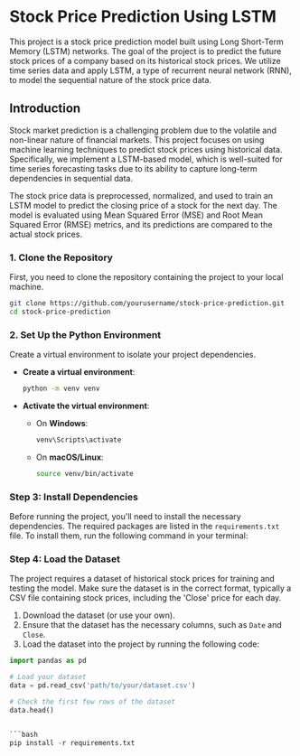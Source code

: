 # Stock Price Prediction Using LSTM

This project is a stock price prediction model built using Long Short-Term Memory (LSTM) networks. The goal of the project is to predict the future stock prices of a company based on its historical stock prices. We utilize time series data and apply LSTM, a type of recurrent neural network (RNN), to model the sequential nature of the stock price data.

## Introduction


Stock market prediction is a challenging problem due to the volatile and non-linear nature of financial markets. This project focuses on using machine learning techniques to predict stock prices using historical data. Specifically, we implement a LSTM-based model, which is well-suited for time series forecasting tasks due to its ability to capture long-term dependencies in sequential data.

The stock price data is preprocessed, normalized, and used to train an LSTM model to predict the closing price of a stock for the next day. The model is evaluated using Mean Squared Error (MSE) and Root Mean Squared Error (RMSE) metrics, and its predictions are compared to the actual stock prices.

### 1. **Clone the Repository**
   First, you need to clone the repository containing the project to your local machine.

   ```bash
   git clone https://github.com/yourusername/stock-price-prediction.git
   cd stock-price-prediction
   ```

### 2. **Set Up the Python Environment**
   Create a virtual environment to isolate your project dependencies.

   - **Create a virtual environment**:
     ```bash
     python -m venv venv
     ```

   - **Activate the virtual environment**:
     - On **Windows**:
       ```bash
       venv\Scripts\activate
       ```
     - On **macOS/Linux**:
       ```bash
       source venv/bin/activate
       ```
### Step 3: Install Dependencies

Before running the project, you'll need to install the necessary dependencies. The required packages are listed in the `requirements.txt` file. To install them, run the following command in your terminal:

### Step 4: Load the Dataset

The project requires a dataset of historical stock prices for training and testing the model. Make sure the dataset is in the correct format, typically a CSV file containing stock prices, including the 'Close' price for each day.

1. Download the dataset (or use your own).
2. Ensure that the dataset has the necessary columns, such as `Date` and `Close`.
3. Load the dataset into the project by running the following code:

```python
import pandas as pd

# Load your dataset
data = pd.read_csv('path/to/your/dataset.csv')

# Check the first few rows of the dataset
data.head()


```bash
pip install -r requirements.txt

